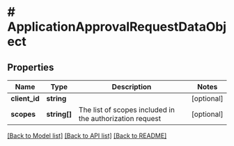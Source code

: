 # # ApplicationApprovalRequestDataObject

## Properties

Name | Type | Description | Notes
------------ | ------------- | ------------- | -------------
**client_id** | **string** |  | [optional]
**scopes** | **string[]** | The list of scopes included in the authorization request | [optional]

[[Back to Model list]](../../README.md#models) [[Back to API list]](../../README.md#endpoints) [[Back to README]](../../README.md)
